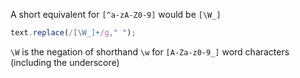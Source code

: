 A short equivalent for `[^a-zA-Z0-9]` would be `[\W_]`
```javascript
text.replace(/[\W_]+/g," ");
```
`\W` is the negation of shorthand `\w` for `[A-Za-z0-9_]` word characters (including the underscore)
